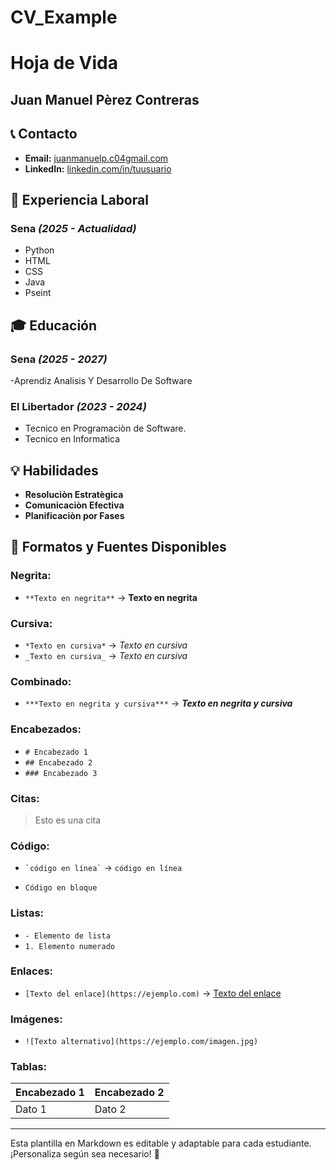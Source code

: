 # CV_Example
# Hoja de Vida

## Juan Manuel Pèrez Contreras 

## 📞 Contacto
- **Email:** [juanmanuelp.c04gmail.com](juanmanuelp.c04gmail.com)
- **LinkedIn:** [linkedin.com/in/tuusuario](https://linkedin.com/in/tuusuario)

## 🏢 Experiencia Laboral
### **Sena** _(2025 - Actualidad)_
- Python
- HTML
- CSS
- Java
- Pseint   

## 🎓 Educación
### **Sena** _(2025 - 2027)_
-Aprendiz Analisis Y Desarrollo De Software
### **El Libertador** _(2023 - 2024)_
- Tecnico en Programaciòn de Software.
- Tecnico en Informatica 

## 💡 Habilidades
- **Resoluciòn Estratègica**
- **Comunicaciòn Efectiva**
- **Planificaciòn por Fases**

## 🎨 Formatos y Fuentes Disponibles

### **Negrita:**
- `**Texto en negrita**` → **Texto en negrita**

### **Cursiva:**
- `*Texto en cursiva*` → *Texto en cursiva*
- `_Texto en cursiva_` → _Texto en cursiva_

### **Combinado:**
- `***Texto en negrita y cursiva***` → ***Texto en negrita y cursiva***

### **Encabezados:**
- `# Encabezado 1`
- `## Encabezado 2`
- `### Encabezado 3`

### **Citas:**
> Esto es una cita

### **Código:**
- `` `código en línea` `` → `código en línea`
- ```
  Código en bloque
  ```

### **Listas:**
- `- Elemento de lista`
- `1. Elemento numerado`

### **Enlaces:**
- `[Texto del enlace](https://ejemplo.com)` → [Texto del enlace](https://ejemplo.com)

### **Imágenes:**
- `![Texto alternativo](https://ejemplo.com/imagen.jpg)`

### **Tablas:**
| Encabezado 1 | Encabezado 2 |
|-------------|-------------|
| Dato 1     | Dato 2      |

---

Esta plantilla en Markdown es editable y adaptable para cada estudiante. ¡Personaliza según sea necesario! 🎯

